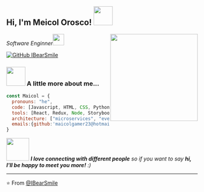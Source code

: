 <h2> Hi, I'm Meicol Orosco! <img src="https://media.giphy.com/media/mGcNjsfWAjY5AEZNw6/giphy.gif" width="50"></h2>
<img align='right' src="https://avatars.githubusercontent.com/u/78711486?v=4" width="230">
<p><em>Software Enginner<img src="https://media.giphy.com/media/fYSnHlufseco8Fh93Z/giphy.gif" width="30">
</em></p>


[![GitHub IBearSmile](https://img.shields.io/github/followers/IBearSmile2319?label=follow&style=social)](https://github.com/IBearSmile2319)


### <img src="https://media.giphy.com/media/VgCDAzcKvsR6OM0uWg/giphy.gif" width="50"> A little more about me...  

```javascript
const Maicol = {
  pronouns: "he",
  code: [Javascript, HTML, CSS, Python, Java, PHP],
  tools: [React, Redux, Node, Storybook, Styled-Components],
  architecture: ["microservices", "event-driven", "design system pattern"],
  emails:{github:'maicolgamer23@hotmail.com',group:'maicol.o@magicmoon.dev'}
}
```

<img src="https://media.giphy.com/media/LnQjpWaON8nhr21vNW/giphy.gif" width="60"> <em><b>I love connecting with different people</b> so if you want to say <b>hi, I'll be happy to meet you more!</b> :)</em>

---

⭐️ From [@IBearSmile](https://github.com/IBearSmile2319)
